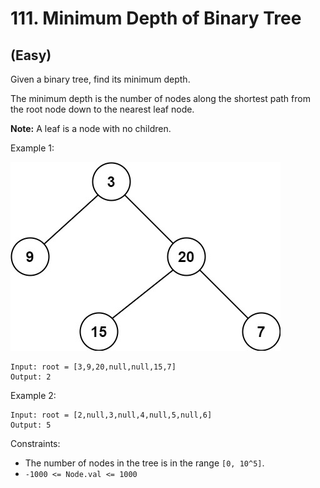 # 111. Minimum Depth of Binary Tree
## (Easy)

Given a binary tree, find its minimum depth.

The minimum depth is the number of nodes along the shortest path from the root node down to the nearest leaf node.

**Note:** A leaf is a node with no children.
 

Example 1:

![alt text](image.png)

```
Input: root = [3,9,20,null,null,15,7]
Output: 2
```

Example 2:

```
Input: root = [2,null,3,null,4,null,5,null,6]
Output: 5
```

Constraints:

- The number of nodes in the tree is in the range `[0, 10^5]`.
- `-1000 <= Node.val <= 1000`